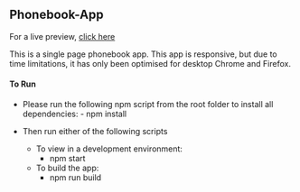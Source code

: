 ## Phonebook-App

For a live preview, [click here](https://www.phonebook.abdul-jabbar.co.uk)

This is a single page phonebook app. This app is responsive, but due to time limitations, it has only been optimised for desktop Chrome and Firefox.


#### To Run
- Please run the following npm script from the root folder to install all dependencies:
		- npm install

- Then run either of the following scripts
	- To view in a development environment: 
		- npm start
	- To build the app:
		- npm run build
